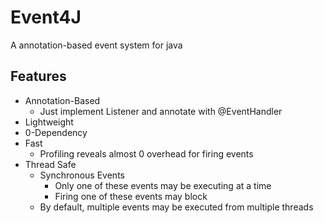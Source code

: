 Event4J
=======
A annotation-based event system for java

## Features
- Annotation-Based
  - Just implement Listener and annotate with @EventHandler
- Lightweight
- 0-Dependency
- Fast
  - Profiling reveals almost 0 overhead for firing events
- Thread Safe
  - Synchronous Events
    - Only one of these events may be executing at a time
    - Firing one of these events may block
  - By default, multiple events may be executed from multiple threads
